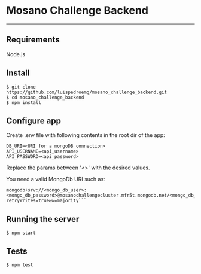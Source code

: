 # Mosano Challenge Backend
---
## Requirements
Node.js
###
## Install
    $ git clone https://github.com/luispedroemg/mosano_challenge_backend.git
    $ cd mosano_challenge_backend
    $ npm install
## Configure app
Create .env file with following contents in the root dir of the app:

    DB_URI=<URI for a mongoDB connection>
    API_USERNAME=<api_username>
    API_PASSWORD=<api_password>
    
Replace the params between '<>' with the desired values.
 
You need a valid MongoDb URI such as:

    mongodb+srv://<mongo_db_user>:<mongo_db_password>@mosanochallengecluster.mfr5t.mongodb.net/<mongo_db_database>?retryWrites=true&w=majority```

## Running the server
    $ npm start
    
## Tests
    $ npm test
